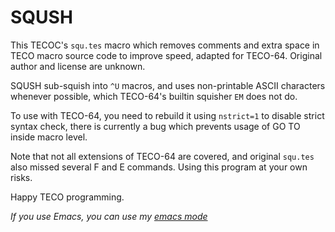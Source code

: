 # SQUSH

This TECOC's `squ.tes` macro which removes comments and extra space in
TECO macro source code to improve speed, adapted for TECO-64. Original
author and license are unknown.

SQUSH sub-squish into `^U` macros, and uses non-printable ASCII
characters whenever possible, which TECO-64's builtin squisher `EM`
does not do.

To use with TECO-64, you need to rebuild it using `nstrict=1` to
disable strict syntax check, there is currently a bug which
prevents usage of GO TO inside macro level.

Note that not all extensions of TECO-64 are covered, and original
`squ.tes` also missed several F and E commands. Using this program at
your own risks.

Happy TECO programming.

*If you use Emacs, you can use my [emacs mode](https://github.com/LdBeth/InfernoEmacs/blob/master/core/teco-mode.el)*